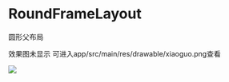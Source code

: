 # RoundFrameLayout
圆形父布局

效果图未显示 可进入app/src/main/res/drawable/xiaoguo.png查看

![](https://github.com/EyreGe/RoundFrameLayout/raw/master/drawable/xiaoguo.png) 

